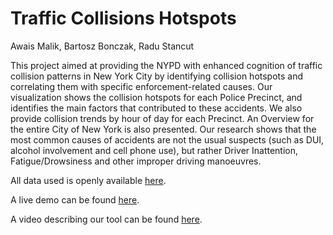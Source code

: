 # Traffic Collisions Hotspots

Awais Malik, Bartosz Bonczak, Radu Stancut

This project aimed at providing the NYPD with enhanced cognition of traffic collision patterns in New York City by identifying collision hotspots and correlating them with specific enforcement-related causes. Our visualization shows the collision hotspots for each Police Precinct, and identifies the main factors that contributed to these accidents. We also provide collision trends by hour of day for each Precinct. An Overview for the entire City of New York is also presented. Our research shows that the most common causes of accidents are not the usual suspects (such as DUI, alcohol involvement and cell phone use), but rather Driver Inattention, Fatigue/Drowsiness and other improper driving manoeuvres.

All data used is openly available [here](http://data.cityofnewyork.us/Public-Safety/NYPD-Motor-Vehicle-Collisions/h9gi-nx95).

A live demo can be found [here](http://rawgit.com/am5801/hotspots/master/code/hotspot.html).

A video describing our tool can be found [here](http://screencast.com/t/3Rgw9GtCEw).